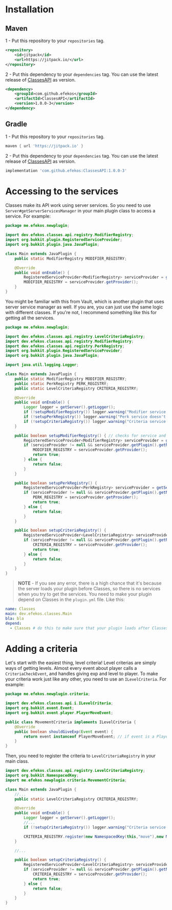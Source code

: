 # Installation

## Maven

1 - Put this repository to your `repositories` tag.
````xml
<repository>
    <id>jitpack</id>
    <url>https://jitpack.io/</url>
</repository>
````

2 - Put this dependency to your `dependencies` tag. You can use the latest release of [ClassesAPI](https://github.com/efekos/ClassesAPI) as version.
````xml
<dependency>
    <groupId>com.github.efekos</groupId>
    <artifactId>ClassesAPI</artifactId>
    <version>1.0.0-3</version>
</dependency>
````

## Gradle

1 - Put this repository to your `repositories` tag.
````gradle
maven { url 'https://jitpack.io' }
````

2 - Put this dependency to your `dependencies` tag. You can use the latest release of [ClassesAPI](https://github.com/efekos/ClassesAPI) as version.
````gradle
implementation 'com.github.efekos:ClassesAPI:1.0.0-3'
````

# Accessing to the services

Classes make its API work using server services. So you need to use `Server#getServerServicesManager` in your main plugin class to access a service. For example:

````java
package me.efekos.newplugin;

import dev.efekos.classes.api.registry.ModifierRegistry;
import org.bukkit.plugin.RegisteredServiceProvider;
import org.bukkit.plugin.java.JavaPlugin;

class Main extends JavaPlugin {
    public static ModifierRegistry MODIFIER_REGISTRY;

    @Override
    public void onEnable() {
        RegisteredServiceProvider<ModifierRegistry> serviceProvider = getServer().getServicesManager().getRegistration(ModifierRegistry.class);
        MODIFIER_REGISTRY = serviceProvider.getProvider();
    }
}
````

You might be familiar with this from Vault, which is another plugin that uses server service manager as well. If you are, you can just use the same logic with different
classes. If you're not, I recommend something like this for getting all the services.

````java
package me.efekos.newplugin;

import dev.efekos.classes.api.registry.LevelCriteriaRegistry;
import dev.efekos.classes.api.registry.ModifierRegistry;
import dev.efekos.classes.api.registry.PerkRegistry;
import org.bukkit.plugin.RegisteredServiceProvider;
import org.bukkit.plugin.java.JavaPlugin;

import java.util.logging.Logger;

class Main extends JavaPlugin {
    public static ModifierRegistry MODIFIER_REGISTRY;
    public static PerkRegistry PERK_REGISTRY;
    public static LevelCriteriaRegistry CRITERIA_REGISTRY;

    @Override
    public void onEnable() {
        Logger logger = getServer().getLogger();
        if (!setupModifierRegistry()) logger.warning("Modifier service doesn't exist. Some features of NewPlugin won't work."); // you can do whatever you want instead of this warning.
        if (!setupPerkRegistry()) logger.warning("Perk service doesn't exist. Some features of NewPlugin won't work.");
        if (!setupCriteriaRegistry()) logger.warning("Criteria service doesn't exist. Some features of NewPlugin won't work.");
    }

    public boolean setupModifierRegistry() { // checks for service and plugin existence and returns true if service exists.
        RegisteredServiceProvider<ModifierRegistry> serviceProvider = getServer().getServicesManager().getRegistration(ModifierRegistry.class);
        if (serviceProvider != null && serviceProvider.getPlugin().getName().equals("Classes")) {
            MODIFIER_REGISTRY = serviceProvider.getProvider();
            return true;
        } else {
            return false;
        }
    }

    public boolean setupPerkRegistry() {
        RegisteredServiceProvider<PerkRegistry> serviceProvider = getServer().getServicesManager().getRegistration(PerkRegistry.class);
        if (serviceProvider != null && serviceProvider.getPlugin().getName().equals("Classes")) {
            PERK_REGISTRY = serviceProvider.getProvider();
            return true;
        } else {
            return false;
        }
    }

    public boolean setupCriteriaRegistry() {
        RegisteredServiceProvider<LevelCriteriaRegistry> serviceProvider = getServer().getServicesManager().getRegistration(LevelCriteriaRegistry.class);
        if (serviceProvider != null && serviceProvider.getPlugin().getName().equals("Classes")) {
            CRITERIA_REGISTRY = serviceProvider.getProvider();
            return true;
        } else {
            return false;
        }
    }
}
````

> **NOTE** - If you see any error, there is a high chance that it's because the server loads your plugin before Classes, so there is no services when you try to get the services. You need to
> make your plugin depend on Classes in the `plugin.yml` file. Like this:
````yaml
name: Classes
main: dev.efekos.classes.Main
bla: bla
depend:
  - Classes # do this to make sure that your plugin loads after Classes as expected.
````

# Adding a criteria

Let's start with the easiest thing, level criteria! Level criterias are simply ways of getting levels. Almost every event about player calls a `CriteriaCheckEvent`, and handles
giving exp and level to player. To make your criteria work just like any other, you need to use an `ILevelCriteria`. For example:

````java
package me.efekos.newplugin.criteria;

import dev.efekos.classes.api.i.ILevelCriteria;
import org.bukkit.event.Event;
import org.bukkit.event.player.PlayerMoveEvent;

public class MovementCriteria implements ILevelCriteria {
    @Override
    public boolean shouldGiveExp(Event event) {
        return event instanceof PlayerMoveEvent; // if event is a PlayerMoveEvent, then player has filled our conditions by moving.
    }
}
````

Then, you need to register the criteria to `LevelCriteriaRegistry` in your main class.

````java
import dev.efekos.classes.api.registry.LevelCriteriaRegistry;
import org.bukkit.NamespacedKey;
import me.efekos.newplugin.criteria.MovementCriteria;

class Main extends JavaPlugin {
    //...
    public static LevelCriteriaRegistry CRITERIA_REGISTRY;

    @Override
    public void onEnable() {
        Logger logger = getServer().getLogger();
        //...
        if (!setupCriteriaRegistry()) logger.warning("Criteria service doesn't exist. Some features of NewPlugin won't work.");

        CRITERIA_REGISTRY.register(new NamespacedKey(this,"move"),new MovementCriteria());
    }

    //...

    public boolean setupCriteriaRegistry() {
        RegisteredServiceProvider<LevelCriteriaRegistry> serviceProvider = getServer().getServicesManager().getRegistration(LevelCriteriaRegistry.class);
        if (serviceProvider != null && serviceProvider.getPlugin().getName().equals("Classes")) {
            CRITERIA_REGISTRY = serviceProvider.getProvider();
            return true;
        } else {
            return false;
        }
    }
}
````